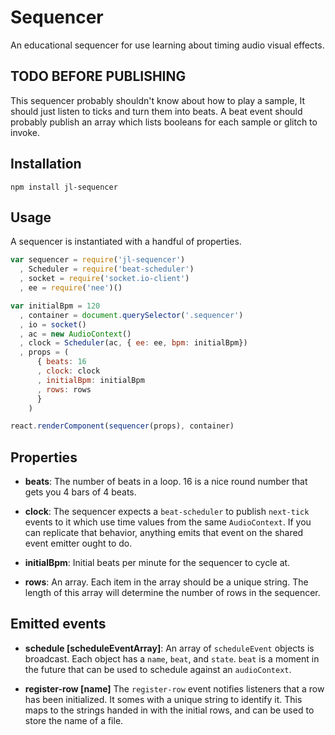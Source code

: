 Sequencer
=========

An educational sequencer for use learning about timing audio visual effects.

TODO BEFORE PUBLISHING
----------------------

This sequencer probably shouldn't know about how to play a sample, It should just listen to ticks and turn them into beats. A beat event should probably publish an array which lists booleans for each sample or glitch to invoke.

Installation
------------

`npm install jl-sequencer`

Usage
-----

A sequencer is instantiated with a handful of properties.

``` javascript
var sequencer = require('jl-sequencer')
  , Scheduler = require('beat-scheduler')
  , socket = require('socket.io-client')
  , ee = require('nee')()

var initialBpm = 120
  , container = document.querySelector('.sequencer')
  , io = socket()
  , ac = new AudioContext()
  , clock = Scheduler(ac, { ee: ee, bpm: initialBpm})
  , props = (
      { beats: 16
      , clock: clock
      , initialBpm: initialBpm
      , rows: rows
      }
    )

react.renderComponent(sequencer(props), container)
```

Properties
----------

- **beats**:
The number of beats in a loop. 16 is a nice round number that gets you 4 bars of 4 beats.

- **clock**:
The sequencer expects a `beat-scheduler` to publish `next-tick` events to it which use time values from the same `AudioContext`. If you can replicate that behavior, anything emits that event on the shared event emitter ought to do.

- **initialBpm**:
Initial beats per minute for the sequencer to cycle at.

- **rows**:
An array. Each item in the array should be a unique string. The length of this array will determine the number of rows in the sequencer.


Emitted events
--------------

- **schedule [scheduleEventArray]**:
An array of `scheduleEvent` objects is broadcast. Each object has a `name`, `beat`, and `state`. `beat` is a moment in the future that can be used to schedule against an `audioContext`.

- **register-row [name]**
The `register-row` event notifies listeners that a row has been initialized. It somes with a unique string to identify it. This maps to the strings handed in with the initial rows, and can be used to store the name of a file.
